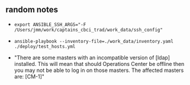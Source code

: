 ## random notes

* `export ANSIBLE_SSH_ARGS="-F /Users/jmm/work/captains_cbci_trad/work_data/ssh_config"`
* `ansible-playbook --inventory-file=./work_data/inventory.yaml  ./deploy/test_hosts.yml`

* "There are some masters with an incompatible version of [ldap] installed. This will mean that should Operations Center be offline then you may not be able to log in on those masters. The affected masters are: [CM-1]"
